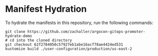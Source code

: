 # Manifest Hydration

To hydrate the manifests in this repository, run the following commands:

```shell
git clone https://github.com/zachaller/argocon-gitops-promoter-hydrate-demo
# cd into the cloned directory
git checkout 62f2784050c57927eb1abe16acf78ae4424ed531
kustomize build ./user-configuration/production/us-east-2
```
